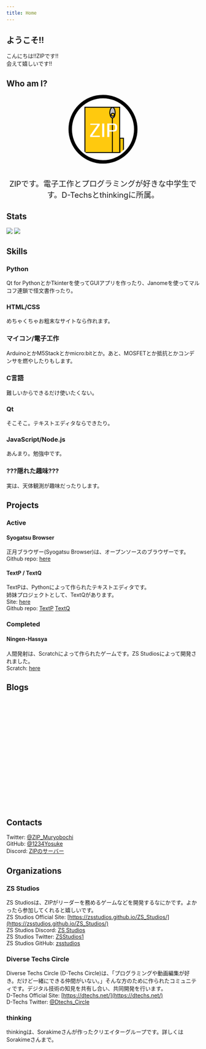 ```yaml
---
title: Home
---
```

<style type="text/css">
html {
    font-family: 'Note Sans JP'
}
</style>
## ようこそ!!

こんにちは!!ZIPです!!  
会えて嬉しいです!!  

## Who am I?
<img src="images/ZIP.png" style="border-radius:50%; width:30%; height:30%; padding:5px; border: 9px solid black; display: block; margin: auto;"><br>
<p style="text-align:center; font-size:20px;">ZIPです。電子工作とプログラミングが好きな中学生です。D-Techsとthinkingに所属。</p>

## Stats
![](https://github-readme-stats.vercel.app/api?username=1234Yosuke&count_private=true&show_icons=true)
![](https://github-readme-stats.vercel.app/api/top-langs/?username=1234Yosuke&layout=compact)

## Skills
### Python
Qt for PythonとかTkinterを使ってGUIアプリを作ったり、Janomeを使ってマルコフ連鎖で怪文書作ったり。  

### HTML/CSS
めちゃくちゃお粗末なサイトなら作れます。  

### マイコン/電子工作
ArduinoとかM5Stackとかmicro:bitとか。あと、MOSFETとか抵抗とかコンデンサを燃やしたりもします。  

### C言語
難しいからできるだけ使いたくない。  

### Qt
そこそこ。テキストエディタならできたり。  

### JavaScript/Node.js
あんまり。勉強中です。

### ???隠れた趣味???
実は、天体観測が趣味だったりします。

## Projects
### Active
#### Syogatsu Browser
正月ブラウザー(Syogatsu Browser)は、オープンソースのブラウザーです。  
Github repo: [here](https://github.com/1234Yosuke/syogatsu_browser)  

#### TextP / TextQ
TextPは、Pythonによって作られたテキストエディタです。  
姉妹プロジェクトとして、TextQがあります。  
Site: [here](https://textediterp.wordpress.com/)  
Github repo: [TextP](https://github.com/1234Yosuke/TextP) [TextQ](https://github.com/1234Yosuke/TextQ)  

### Completed
#### Ningen-Hassya
人間発射は、Scratchによって作られたゲームです。ZS Studiosによって開発されました。  
Scratch: [here](https://scratch.mit.edu/projects/338201323/)  

## Blogs
<div class="iframely-embed"><div class="iframely-responsive" style="height: 140px; padding-bottom: 0;"><a href="https://return-eclipse.hateblo.jp/" data-iframely-url="//cdn.iframe.ly/nKLlSde?card=small"></a></div></div><script async src="//cdn.iframe.ly/embed.js" charset="utf-8"></script>

<div class="iframely-embed"><div class="iframely-responsive" style="height: 140px; padding-bottom: 0;"><a href="http://zipmonkey.wp.xdomain.jp" data-iframely-url="//cdn.iframe.ly/TMI4bGX?card=small"></a></div></div><script async src="//cdn.iframe.ly/embed.js" charset="utf-8"></script>

## Contacts
Twitter: [@ZIP_Muryobochi](https://twitter.com/ZIP_Muryobochi)  
GitHub: [@1234Yosuke](https://github.com/1234Yosuke)  
Discord: [ZIPのサーバー](https://discord.gg/fh4AJJdcZb)  

## Organizations
### ZS Studios
ZS Studiosは、ZIPがリーダーを務めるゲームなどを開発するなにかです。よかったら参加してくれると嬉しいです。  
ZS Studios Official Site: [https://zsstudios.github.io/ZS_Studios/](https://zsstudios.github.io/ZS_Studios/)  
ZS Studios Discord: [ZS Studios](https://discord.gg/4FhXSBceMx)  
ZS Studios Twitter: [ZSStudios1](https://twitter.com/ZSStudios1)  
ZS Studios GitHub: [zsstudios](https://github.com/zsstudios)  

### Diverse Techs Circle
Diverse Techs Circle (D-Techs Circle)は、「プログラミングや動画編集が好き。だけど一緒にできる仲間がいない。」そんな方のために作られたコミュニティです。デジタル技術の知見を共有し合い、共同開発を行います。  
D-Techs Official Site: [https://dtechs.net/](https://dtechs.net/)  
D-Techs Twitter: [@Dtechs_Circle](https://twiiter.com/Dtechs_Circle)  

### thinking
thinkingは、Sorakimeさんが作ったクリエイターグループです。詳しくはSorakimeさんまで。  
